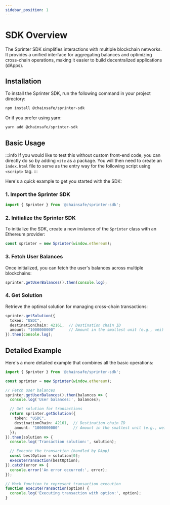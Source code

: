 ```yaml
---
sidebar_position: 1
---
```


# SDK Overview

The Sprinter SDK simplifies interactions with multiple blockchain networks. It provides a unified interface for aggregating balances and optimizing cross-chain operations, making it easier to build decentralized applications (dApps).

## Installation

To install the Sprinter SDK, run the following command in your project directory:

```bash
npm install @chainsafe/sprinter-sdk
```

Or if you prefer using yarn:

```bash
yarn add @chainsafe/sprinter-sdk
```

## Basic Usage

:::info
If you would like to test this without custom front-end code, you can directly do so by adding `vite` as a package. You will then need to create an `index.html` file to serve as the entry way for the following script using `<script>` tag. 
:::

Here's a quick example to get you started with the SDK:

### 1. Import the Sprinter SDK

```typescript
import { Sprinter } from '@chainsafe/sprinter-sdk';
```

### 2. Initialize the Sprinter SDK

To initialize the SDK, create a new instance of the `Sprinter` class with an Ethereum provider:

```typescript
const sprinter = new Sprinter(window.ethereum);
```

### 3. Fetch User Balances

Once initialized, you can fetch the user's balances across multiple blockchains:

```typescript
sprinter.getUserBalances().then(console.log);
```

### 4. Get Solution

Retrieve the optimal solution for managing cross-chain transactions:

```typescript
sprinter.getSolution({
  token: "USDC",
  destinationChain: 42161,  // Destination chain ID
  amount: "1000000000"      // Amount in the smallest unit (e.g., wei)
}).then(console.log);
```

## Detailed Example

Here's a more detailed example that combines all the basic operations:

```typescript
import { Sprinter } from '@chainsafe/sprinter-sdk';

const sprinter = new Sprinter(window.ethereum);

// Fetch user balances
sprinter.getUserBalances().then(balances => {
  console.log('User balances:', balances);

  // Get solution for transactions
  return sprinter.getSolution({
    token: "USDC",
    destinationChain: 42161,  // Destination chain ID
    amount: "1000000000"      // Amount in the smallest unit (e.g., wei)
  });
}).then(solution => {
  console.log('Transaction solution:', solution);

  // Execute the transaction (handled by DApp)
  const bestOption = solution[0];
  executeTransaction(bestOption);
}).catch(error => {
  console.error('An error occurred:', error);
});

// Mock function to represent transaction execution
function executeTransaction(option) {
  console.log('Executing transaction with option:', option);
}
```